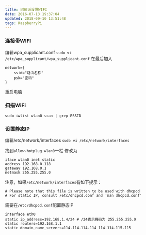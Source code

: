 ```yaml
---
title: 树莓派设置WIFI
date: 2016-07-13 19:37:04
updated: 2018-09-10 13:51:48
tags: RaspberryPi
---
```


### 连接带WIFI
编辑wpa_supplicant.conf 
`sudo vi /etc/wpa_supplicant/wpa_supplicant.conf`
在最后加入
```
network={
    ssid="路由名称"
    psk="密码"
}
```

重启电脑

### 扫描WiFi
```
sudo iwlist wlan0 scan | grep ESSID
```

### 设置静态IP
编辑/etc/network/interfaces
`sudo vi /etc/network/interfaces`

找到`allow-hotplug wlan0`一栏
修改为
```
iface wlan0 inet static
address 192.168.0.118
gateway 192.168.0.1
netmask 255.255.255.0 
```

注意，如果`/etc/network/interfaces`有如下提示：
```
# Please note that this file is written to be used with dhcpcd
# For static IP, consult /etc/dhcpcd.conf and 'man dhcpcd.conf'
```
需要在`/etc/dhcpcd.conf`配置静态IP
```
interface eth0
static ip_address=192.168.1.4/24 # /24表示掩码为 255.255.255.0
static routers=192.168.1.1
static domain_name_servers=114.114.114.114 114.114.115.115
```